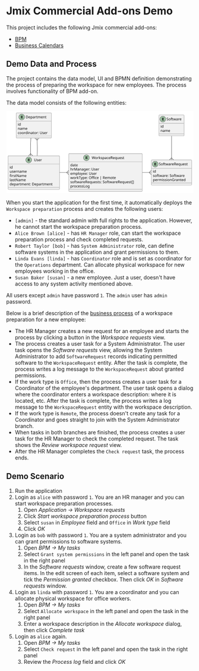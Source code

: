# Jmix Commercial Add-ons Demo

This project includes the following Jmix commercial add-ons:

- [BPM](https://www.jmix.io/marketplace/bpm/)
- [Business Calendars](https://www.jmix.io/marketplace/business-calendars/)

## Demo Data and Process

The project contains the data model, UI and BPMN definition demonstrating the process of preparing the workspace for new employees. The process involves functionality of BPM add-on.

The data model consists of the following entities:

![](doc/data-model.svg)

When you start the application for the first time, it automatically deploys the `Workspace preparation` process and creates the following users:

- `[admin]` - the standard admin with full rights to the application. However, he cannot start the workspace preparation process.
- `Alice Brown [alice]` - has `HR Manager` role, can start the workspace preparation process and check completed requests.
- `Robert Taylor [bob]` - has `System Administrator` role, can define software systems in the application and grant permissions to them.
- `Linda Evans [linda]` - has `Coordinator` role and is set as coordinator for the `Operations` department. Can allocate physical workspace for new employees working in the office.
- `Susan Baker [susan]` - a new employee. Just a user, doesn't have access to any system activity mentioned above.

All users except `admin` have password `1`. The `admin` user has `admin` password.

Below is a brief description of the [business process](doc/workspace-preparation-process.png) of a workspace preparation for a new employee: 

- The HR Manager creates a new request for an employee and starts the process by clicking a button in the _Workspace requests_ view.
- The process creates a user task for a System Administrator. The user task opens the _Software requests_ view, allowing the System Administrator to add `SoftwareRequest` records indicating permitted software to the `WorkspaceRequest` entity. After the task is complete, the process writes a log message to the `WorkspaceRequest` about granted permissions.
- If the work type is `Office`, then the process creates a user task for a Coordinator of the employee's department. The user task opens a dialog where the coordinator enters a workspace description: where it is located, etc. After the task is complete, the process writes a log message to the `WorkspaceRequest` entity with the workspace description.
- If the work type is `Remote`, the process doesn't create any task for a Coordinator and goes straight to join with the System Administrator branch.
- When tasks in both branches are finished, the process creates a user task for the HR Manager to check the completed request. The task shows the _Review workspace request_ view.
- After the HR Manager completes the `Check request` task, the process ends.

## Demo Scenario

1. Run the application
2. Login as `alice` with password `1`. You are an HR manager and you can start workspace preparation processes.
   1. Open _Application -> Workspace requests_
   2. Click _Start workspace preparation process_ button
   3. Select `susan` in _Employee_ field and `Office` in _Work type_ field
   4. Click _OK_
3. Login as `bob` with password `1`. You are a system administrator and you can grant permissions to software systems.
   1. Open _BPM -> My tasks_
   2. Select `Grant system permissions` in the left panel and open the task in the right panel
   3. In the _Software requests_ window, create a few software request items. In the edit screen of each item, select a software system and tick the _Permission granted_ checkbox. Then click _OK_ in _Software requests_ window.
4. Login as `linda` with password `1`. You are a coordinator and you can allocate physical workspace for office workers.
   1. Open _BPM -> My tasks_
   2. Select `Allocate workspace` in the left panel and open the task in the right panel
   3. Enter a workspace description in the _Allocate workspace_ dialog, then click _Complete task_
5. Login as `alice` again. 
   1. Open _BPM -> My tasks_
   2. Select `Check request` in the left panel and open the task in the right panel
   3. Review the _Process log_ field and click _OK_
